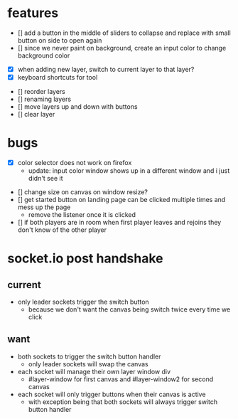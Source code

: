 # features
- [] add a button in the middle of sliders to collapse and replace with small button on side to open again
- [] since we never paint on background, create an input color to change background color
- [x] when adding new layer, switch to current layer to that layer?
- [x] keyboard shortcuts for tool
- [] reorder layers
- [] renaming layers
- [] move layers up and down with buttons
- [] clear layer

# bugs
- [x] color selector does not work on firefox
    - update: input color window shows up in a different window and i just 
    didn't see it
- [] change size on canvas on window resize?
- [] get started button on landing page can be clicked multiple times and mess up the page
    - remove the listener once it is clicked
- [] if both players are in room when first player leaves and rejoins they don't 
know of the other player

# socket.io post handshake
## current
- only leader sockets trigger the switch button
    - because we don't want the canvas being switch twice every time we click
## want
- both sockets to trigger the switch button handler
    - only leader sockets will swap the canvas
- each socket will manage their own layer window div
    - #layer-window for first canvas and #layer-window2 for second canvas
- each socket will only trigger buttons when their canvas is active
    - with exception being that both sockets will always trigger switch button
    handler


